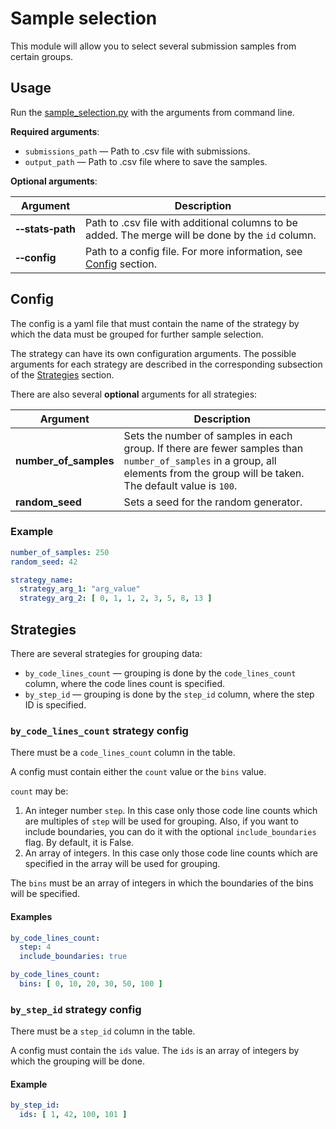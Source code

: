 # Sample selection

This module will allow you to select several submission samples from certain groups.

## Usage

Run the [sample_selection.py](sample_selection.py) with the arguments from command line.

**Required arguments**:

- `submissions_path` — Path to .csv file with submissions.
- `output_path` — Path to .csv file where to save the samples.

**Optional arguments**:

| Argument                           | Description                                                                                       |
|------------------------------------|---------------------------------------------------------------------------------------------------|
| **&#8209;&#8209;stats&#8209;path** | Path to .csv file with additional columns to be added. The merge will be done by the `id` column. |
| **&#8209;&#8209;config**           | Path to a config file. For more information, see [Config](#config) section.                       |

## Config

The config is a yaml file that must contain the name of the strategy 
by which the data must be grouped for further sample selection.

The strategy can have its own configuration arguments. The possible arguments for each strategy 
are described in the corresponding subsection of the [Strategies](#strategies) section.

There are also several **optional** arguments for all strategies:

| Argument              | Description                                                                                                                                                                      |
|-----------------------|----------------------------------------------------------------------------------------------------------------------------------------------------------------------------------|
| **number_of_samples** | Sets the number of samples in each group. If there are fewer samples than `number_of_samples` in a group, all elements from the group will be taken. The default value is `100`. |
| **random_seed**       | Sets a seed for the random generator.                                                                                                                                            |

### Example

```yaml
number_of_samples: 250
random_seed: 42

strategy_name:
  strategy_arg_1: "arg_value"
  strategy_arg_2: [ 0, 1, 1, 2, 3, 5, 8, 13 ]
```

## Strategies

There are several strategies for grouping data:

- `by_code_lines_count` — grouping is done by the `code_lines_count` column, where the code lines count is specified.
- `by_step_id` — grouping is done by the `step_id` column, where the step ID is specified.

### `by_code_lines_count` strategy config

There must be a `code_lines_count` column in the table.

A config must contain either the `count` value or the `bins` value.

`count` may be:

1) An integer number `step`.
   In this case only those code line counts which are multiples of `step` will be used for grouping.
   Also, if you want to include boundaries, you can do it with the optional `include_boundaries` flag. 
   By default, it is False.
2) An array of integers.
   In this case only those code line counts which are specified in the array will be used for grouping.

The `bins` must be an array of integers in which the boundaries of the bins will be specified.

#### Examples

```yaml
by_code_lines_count:
  step: 4
  include_boundaries: true
```

```yaml
by_code_lines_count:
  bins: [ 0, 10, 20, 30, 50, 100 ]
```

### `by_step_id` strategy config

There must be a `step_id` column in the table.

A config must contain the `ids` value. The `ids` is an array of integers by which the grouping will be done.

#### Example

```yaml
by_step_id:
  ids: [ 1, 42, 100, 101 ]
```
